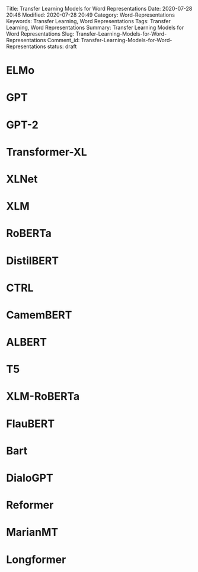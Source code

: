Title: Transfer Learning Models for Word Representations
Date: 2020-07-28 20:46
Modified: 2020-07-28 20:49
Category: Word-Representations
Keywords: Transfer Learning, Word Representations
Tags: Transfer Learning, Word Representations
Summary: Transfer Learning Models for Word Representations
Slug: Transfer-Learning-Models-for-Word-Representations
Comment_id: Transfer-Learning-Models-for-Word-Representations
status: draft

# ELMo
# GPT
# GPT-2
# Transformer-XL
# XLNet
# XLM
# RoBERTa
# DistilBERT
# CTRL
# CamemBERT
# ALBERT
# T5
# XLM-RoBERTa
# FlauBERT
# Bart
# DialoGPT
# Reformer
# MarianMT
# Longformer

